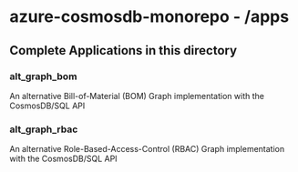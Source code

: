 # azure-cosmosdb-monorepo - /apps

## Complete Applications in this directory


### alt_graph_bom

An alternative Bill-of-Material (BOM) Graph implementation with the CosmosDB/SQL API


### alt_graph_rbac

An alternative Role-Based-Access-Control (RBAC) Graph implementation with the CosmosDB/SQL API
